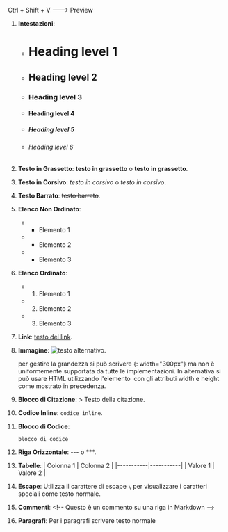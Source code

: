 <!-- @format -->

Ctrl + Shift + V ---> Preview

1. **Intestazioni**:

   - # Heading level 1
   - ## Heading level 2
   - ### Heading level 3
   - #### Heading level 4
   - ##### Heading level 5
   - ###### Heading level 6

2. **Testo in Grassetto**: **testo in grassetto** o **testo in grassetto**.

3. **Testo in Corsivo**: _testo in corsivo_ o _testo in corsivo_.

4. **Testo Barrato**: ~~testo barrato~~.

5. **Elenco Non Ordinato**:

   - - Elemento 1
   - - Elemento 2
   - - Elemento 3

6. **Elenco Ordinato**:

   - 1. Elemento 1
   - 2. Elemento 2
   - 3. Elemento 3

7. **Link**: [testo del link](https://www.youtube.com/watch?v=dQw4w9WgXcQ).

8. **Immagine**: ![testo alternativo](https://i.pinimg.com/originals/6b/23/70/6b237060aada7018d149e0af69de0671.jpg).

   per gestire la grandezza si può scrivere {: width="300px"} ma non è uniformemente supportata da tutte le implementazioni.
   In alternativa si può usare HTML utilizzando l'elemento <img> con gli attributi width e height come mostrato in precedenza.

9. **Blocco di Citazione**: > Testo della citazione.

10. **Codice Inline**: `codice inline`.

11. **Blocco di Codice**:

    ```
    blocco di codice
    ```

12. **Riga Orizzontale**: --- o \*\*\*.

13. **Tabelle**:
    | Colonna 1 | Colonna 2 |
    |-----------|-----------|
    | Valore 1 | Valore 2 |

14. **Escape**: Utilizza il carattere di escape `\` per visualizzare i caratteri speciali come testo normale.

15. **Commenti**: \<!-- Questo è un commento su una riga in Markdown -->

16. **Paragrafi**: Per i paragrafi scrivere testo normale
